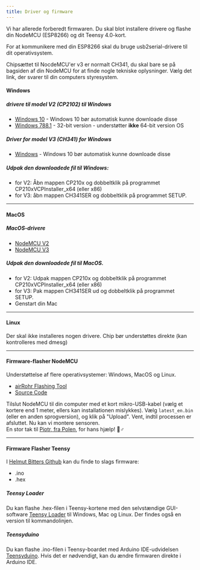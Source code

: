 ```yaml
---
title: Driver og firmware
---
```


Vi har allerede forberedt firmwaren. Du skal blot installere drivere og flashe din NodeMCU (ESP8266) og dit Teensy 4.0-kort.

For at kommunikere med din ESP8266 skal du bruge usb2serial-drivere til dit operativsystem.

Chipsættet til NocdeMCU'er v3 er normalt CH341, du skal bare se på bagsiden af din NodeMCU for at finde nogle tekniske oplysninger. Vælg det link, der svarer til din computers styresystem.

#### Windows

##### drivere til model V2 (CP2102) til Windows
* [Windows 10](https://www.silabs.com/documents/public/software/CP210x_Universal_Windows_Driver.zip) - Windows 10 bør automatisk kunne downloade disse
* [Windows 788.1](https://www.silabs.com/documents/public/software/CP210x_Windows_Drivers.zip) - 32-bit version - understøtter **ikke** 64-bit version OS

##### Driver for model V3 (CH341) for Windows
* [Windows](http://www.wch.cn/downloads/file/5.html) - Windows 10 bør automatisk kunne downloade disse

##### Udpak den downloadede fil til Windows:
* for V2: Åbn mappen CP210x og dobbeltklik på programmet CP210xVCPInstaller_x64 (eller x86)
* for V3: åbn mappen CH341SER og dobbeltklik på programmet SETUP.

---

#### MacOS

##### MacOS-drivere
* [NodeMCU V2](https://www.silabs.com/documents/public/software/Mac_OSX_VCP_Driver.zip)
* [NodeMCU V3](http://www.wch.cn/downloads/file/178.html)

##### Udpak den downloadede fil til MacOS.
* for V2: Udpak mappen CP210x og dobbeltklik på programmet CP210xVCPInstaller_x64 (eller x86)
* for V3: Pak mappen CH341SER ud og dobbeltklik på programmet SETUP.
* Genstart din Mac

---

#### Linux
Der skal ikke installeres nogen drivere. Chip bør understøttes direkte (kan kontrolleres med dmesg)

---
#### Firmware-flasher NodeMCU
Understøttelse af flere operativsystemer: Windows, MacOS og Linux.

* [airRohr Flashing Tool](http://firmware.sensor.community/airrohr/flashing-tool/)
* [Source Code](https://github.com/opendata-stuttgart/airrohr-firmware-flasher/)

Tilslut NodeMCU til din computer med et kort mikro-USB-kabel (vælg et kortere end 1 meter, ellers kan installationen mislykkes). Vælg `latest_en.bin` (eller en anden sprogversion), og klik på "Upload".
Vent, indtil processen er afsluttet. Nu kan vi montere sensoren.
<br>
En stor tak til [Piotr, fra Polen](https://dropbox.inf.re), for hans hjælp! 🙋♂️

---
#### Firmware Flasher Teensy
I [Helmut Bitters Github](https://github.com/hbitter/DNMS/tree/master/Firmware) kan du finde to slags firmware:
* .ino
* .hex

##### Teensy Loader
Du kan flashe .hex-filen i Teensy-kortene med den selvstændige GUI-software [Teensy Loader](https://www.pjrc.com/teensy/loader.html) til Windows, Mac og Linux.
Der findes også en version til kommandolinjen.

##### Teensyduino
Du kan flashe .ino-filen i Teensy-boardet med Arduino IDE-udvidelsen [Teensyduino](https://www.pjrc.com/teensy/teensyduino.html).
Hvis det er nødvendigt, kan du ændre firmwaren direkte i Arduino IDE.
